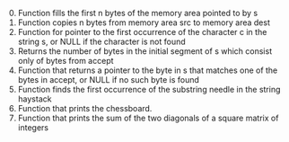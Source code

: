 0. Function fills the first n bytes of the memory area pointed to by s
1. Function copies n bytes from memory area src to memory area dest
2. Function for pointer to the first occurrence of the character c in the string s, or NULL if the character is not found
3. Returns the number of bytes in the initial segment of s which consist only of bytes from accept
4. Function that returns a pointer to the byte in s that matches one of the bytes in accept, or NULL if no such byte is found
5. Function finds the first occurrence of the substring needle in the string haystack
6. Function that prints the chessboard.
7. Function that prints the sum of the two diagonals of a square matrix of integers
